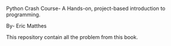 Python Crash Course-
A Hands-on, project-based introduction to programming.

By- Eric Matthes

This repository contain all the problem from this book.
